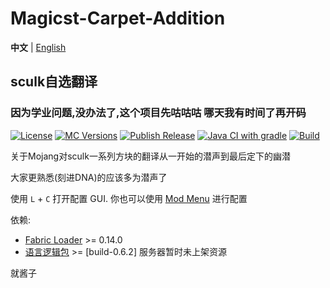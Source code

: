 # Magicst-Carpet-Addition
**中文** | [English](./README_EN.md)
## sculk自选翻译

### 因为学业问题,没办法了,这个项目先咕咕咕 哪天我有时间了再开码

[![License](https://img.shields.io/github/license/MagicstMagoo/Magicst-carpet-addition.svg)](https://www.gnu.org/licenses/gpl-3.0.en.html)
[![MC Versions](https://img.shields.io/badge/For%20MC-1.19%2022w*a-red)](https://io.magicst.cn/bucket)
[![Publish Release](https://img.shields.io/github/workflow/status/MagicstMagoo/Magicst-carpet-addition/Publish%20Release?label=Publish%20Release&style=flat-square)](https://github.com/MagicstMagoo/Magicst-carpet-addition/blob/22w16b/.github/workflows/publish.yml)
[![Java CI with gradle](https://img.shields.io/github/workflow/status/MagicstMagoo/Magicst-carpet-addition/build?label=Build&style=flat-square)](https://github.com/MagicstMagoo/Magicst-carpet-addition/.github/workflows/build.yml)
[![Build](https://img.shields.io/badge/Build-stop-red)](https://github.com/MagicstMagoo/Magicst-carpet-addition)

关于Mojang对sculk一系列方块的翻译从一开始的潜声到最后定下的幽潜

大家更熟悉(刻进DNA)的应该多为潜声了

使用 `L` + `C` 打开配置 GUI. 你也可以使用 [Mod Menu](https://www.curseforge.com/minecraft/mc-mods/modmenu) 进行配置


依赖:

- [Fabric Loader](https://fabricmc.net/use/) >= 0.14.0
- [语言逻辑包](https://io.magicst.cn/bucket/langpack.zip) >= [build-0.6.2] 服务器暂时未上架资源

就酱子
